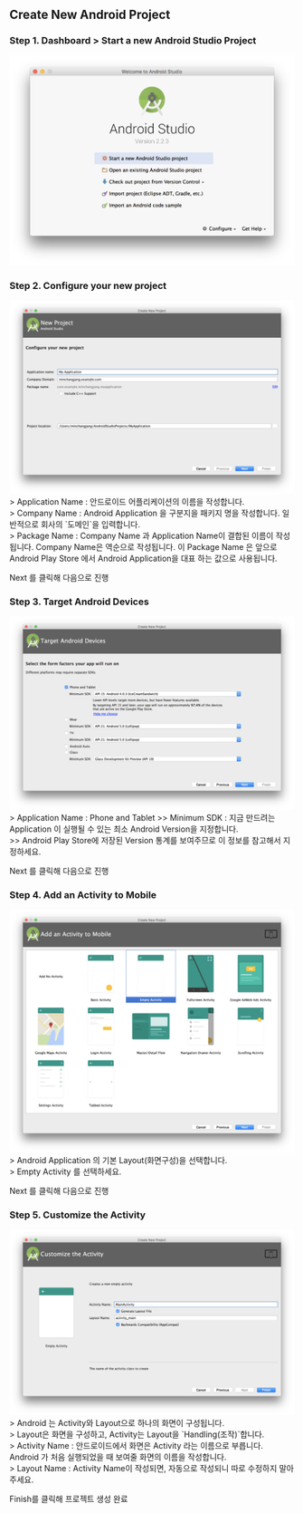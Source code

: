 ## Create New Android Project

### Step 1. Dashboard > Start a new Android Studio Project
<img src="./imgs/Dashboard.png" />

### Step 2. Configure your new project
<img src="./imgs/1. New Project.png" />
> Application Name : 안드로이드 어플리케이션의 이름을 작성합니다.<br/>
> Company Name : Android Application 을 구분지을 패키지 명을 작성합니다. 일반적으로 회사의 `도메인`을 입력합니다.<br/>
> Package Name : Company Name 과 Application Name이 결합된 이름이 작성됩니다. Company Name은 역순으로 작성됩니다. 이 Package Name 은 앞으로 Android Play Store 에서 Android Application을 대표 하는 값으로 사용됩니다.

Next 를 클릭해 다음으로 진행

### Step 3. Target Android Devices
<img src="./imgs/2. Target Android Devices.png" />
> Application Name : Phone and Tablet
>> Minimum SDK : 지금 만드려는 Application 이 실행될 수 있는 최소 Android Version을 지정합니다.<br/>
>> Android Play Store에 저장된 Version 통계를 보여주므로 이 정보를 참고해서 지정하세요.

Next 를 클릭해 다음으로 진행

### Step 4. Add an Activity to Mobile
<img src="./imgs/3. Add an Activity to Mobile.png" />
> Android Application 의 기본 Layout(화면구성)을 선택합니다.<br/>
> Empty Activity 를 선택하세요.

Next 를 클릭해 다음으로 진행

### Step 5. Customize the Activity
<img src="./imgs/4. Customize the Activity.png" />
> Android 는 Activity와 Layout으로 하나의 화면이 구성됩니다.<br/>
> Layout은 화면을 구성하고, Activity는 Layout을 `Handling(조작)`합니다.<br/>
> Activity Name : 안드로이드에서 화면은 Activity 라는 이름으로 부릅니다. Android 가 처음 실행되었을 때 보여줄 화면의 이름을 작성합니다.<br/>
> Layout Name : Activity Name이 작성되면, 자동으로 작성되니 따로 수정하지 말아주세요.<br/>

Finish를 클릭해 프로젝트 생성 완료
